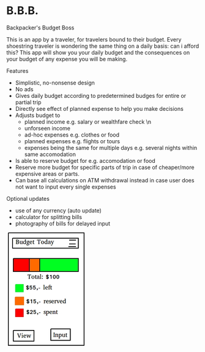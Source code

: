 # B.B.B.
Backpacker's Budget Boss

This is an app by a traveler, for travelers bound to their budget. Every shoestring traveler is wondering the same thing on a daily basis: can i afford this? This app will show you your daily budget and the consequences on your budget of any expense you will be making. 

Features

- Simplistic, no-nonsense design
- No ads
- Gives daily budget according to predetermined budges for entire or partial trip
- Directly see effect of planned expense to help you make decisions
- Adjusts budget to 
    - planned income e.g. salary or wealthfare check \n 
    - unforseen income
    - ad-hoc expenses e.g. clothes or food
    - planned expenses e.g. flights or tours
    - expenses being the same for multiple days e.g. several nights within same accomodation
- Is able to reserve budget for e.g. accomodation or food
- Reserve more budget for specific parts of trip in case of cheaper/more expensive areas or parts.
- Can base all calculations on ATM withdrawal instead in case user does not want to input every single expenses

Optional updates

- use of any currency (auto update)
- calculator for splitting bills
- photography of bills for delayed input

![Alt text](/doc/budgetview.jpg)
